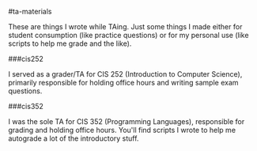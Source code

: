 #ta-materials

These are things I wrote while TAing. Just some things I made either for student consumption (like practice questions) or for my personal use (like scripts to help me grade and the like). 


###cis252

I served as a grader/TA for CIS 252 (Introduction to Computer Science), primarily responsible for holding office hours and writing sample exam questions.

###cis352

I was the sole TA for CIS 352 (Programming Languages), responsible for grading and holding office hours. You'll find scripts I wrote to help me autograde a lot of the introductory stuff.
